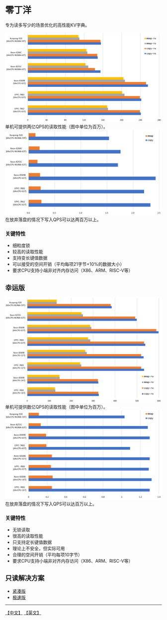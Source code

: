 # 零丁洋
专为读多写少的场景优化的高性能KV字典。

![](images/estuary-read.png)
单机可提供两亿QPS的读取性能（图中单位为百万）。
![](images/estuary-write.png)
在放弃落盘的情况下写入QPS可以达两百万以上。

### 关键特性
* 细粒度锁
* 较高的读取性能
* 支持变长键值数据
* 可以接受的空间开销（平均每项21字节+10%的数据大小）
* 要求CPU支持小端非对齐内存访问（X86、ARM、RISC-V等）


## 幸运版

![](images/lucky-read.png)
单机可提供数亿QPS的读取性能（图中单位为百万）。
![](images/lucky-write.png)
在放弃落盘的情况下写入QPS可以达百万以上。

### 关键特性
* 无锁读取
* 很高的读取性能
* 只支持定长键值数据
* 理论上不安全，但实际可用
* 合理的空间开销（平均每项10字节）
* 要求CPU支持小端非对齐内存访问（X86、ARM、RISC-V等）


## 只读解决方案
* [紧凑版](https://github.com/PeterRK/fastCHD)
* [极速版](https://github.com/PeterRK/SSHT)

---
[【中文】](README-CN.md) [【英文】](README.md)
